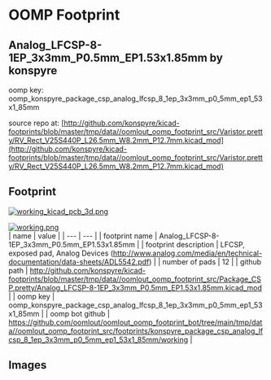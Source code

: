 # OOMP Footprint  
## Analog_LFCSP-8-1EP_3x3mm_P0.5mm_EP1.53x1.85mm  by konspyre  
  
oomp key: oomp_konspyre_package_csp_analog_lfcsp_8_1ep_3x3mm_p0_5mm_ep1_53x1_85mm  
  
source repo at: [http://github.com/konspyre/kicad-footprints/blob/master/tmp/data//oomlout_oomp_footprint_src/Varistor.pretty/RV_Rect_V25S440P_L26.5mm_W8.2mm_P12.7mm.kicad_mod](http://github.com/konspyre/kicad-footprints/blob/master/tmp/data//oomlout_oomp_footprint_src/Varistor.pretty/RV_Rect_V25S440P_L26.5mm_W8.2mm_P12.7mm.kicad_mod)  
## Footprint  
  
[![working_kicad_pcb_3d.png](working_kicad_pcb_3d_600.png)](working_kicad_pcb_3d.png)  
  
[![working.png](working_600.png)](working.png)  
| name | value | 
| --- | --- | 
| footprint name | Analog_LFCSP-8-1EP_3x3mm_P0.5mm_EP1.53x1.85mm | 
| footprint description | LFCSP, exposed pad, Analog Devices (http://www.analog.com/media/en/technical-documentation/data-sheets/ADL5542.pdf) | 
| number of pads | 12 | 
| github path | http://github.com/konspyre/kicad-footprints/blob/master/tmp/data//oomlout_oomp_footprint_src/Package_CSP.pretty/Analog_LFCSP-8-1EP_3x3mm_P0.5mm_EP1.53x1.85mm.kicad_mod | 
| oomp key | oomp_konspyre_package_csp_analog_lfcsp_8_1ep_3x3mm_p0_5mm_ep1_53x1_85mm | 
| oomp bot github | https://github.com/oomlout/oomlout_oomp_footprint_bot/tree/main/tmp/data//oomlout_oomp_footprint_src/footprints/konspyre_package_csp_analog_lfcsp_8_1ep_3x3mm_p0_5mm_ep1_53x1_85mm/working | 
## Images  
